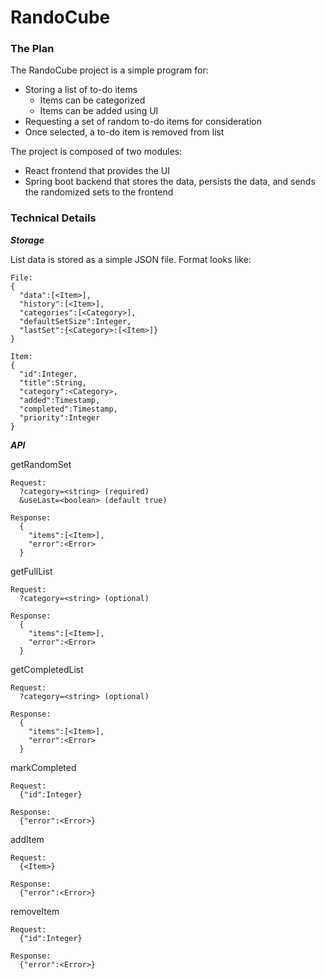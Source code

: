 # RandoCube

### The Plan

The RandoCube project is a simple program for:
* Storing a list of to-do items
    * Items can be categorized
    * Items can be added using UI
* Requesting a set of random to-do items for consideration
* Once selected, a to-do item is removed from list

The project is composed of two modules:
* React frontend that provides the UI
* Spring boot backend that stores the data, persists the data, and sends the randomized sets to the frontend

### Technical Details

***Storage***

List data is stored as a simple JSON file. Format looks like:
```
File:
{
  "data":[<Item>],
  "history":[<Item>],
  "categories":[<Category>],
  "defaultSetSize":Integer,
  "lastSet":{<Category>:[<Item>]}
}

Item:
{
  "id":Integer,
  "title":String,
  "category":<Category>,
  "added":Timestamp,
  "completed":Timestamp,
  "priority":Integer
}
```

***API***

getRandomSet
```
Request:
  ?category=<string> (required)
  &useLast=<boolean> (default true)
  
Response:
  {
    "items":[<Item>],
    "error":<Error>
  }
```

getFullList
```
Request:
  ?category=<string> (optional)
  
Response:
  {
    "items":[<Item>],
    "error":<Error>
  }
```

getCompletedList
```
Request:
  ?category=<string> (optional)
  
Response:
  {
    "items":[<Item>],
    "error":<Error>
  }
```

markCompleted
```
Request:
  {"id":Integer}
  
Response:
  {"error":<Error>}
```

addItem
```
Request:
  {<Item>}
  
Response:
  {"error":<Error>}
```

removeItem
```
Request:
  {"id":Integer}
  
Response:
  {"error":<Error>}
```
